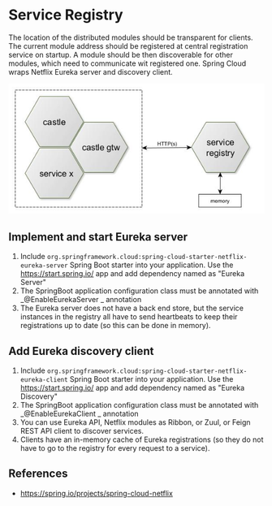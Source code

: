 # Service Registry
The location of the distributed modules should be transparent for clients. The current module address should be
registered at central registration service on startup. A module should be then discoverable for other modules, which
need to communicate wit registered one. Spring Cloud wraps Netflix Eureka server and discovery client.


![configserver](images/registry.jpg)

## Implement and start Eureka server      
1. Include `org.springframework.cloud:spring-cloud-starter-netflix-eureka-server` Spring Boot starter into your application.
   Use the https://start.spring.io/ app and add dependency named as "Eureka Server"     
2. The SpringBoot application configuration class must be annotated with _@EnableEurekaServer _ annotation 
3. The Eureka server does not have a back end store, but the service instances in the registry all have to 
   send heartbeats to keep their registrations up to date (so this can be done in memory). 

## Add Eureka discovery client
1. Include `org.springframework.cloud:spring-cloud-starter-netflix-eureka-client` Spring Boot starter into your application.
   Use the https://start.spring.io/ app and add dependency named as "Eureka Discovery"  
2. The SpringBoot application configuration class must be annotated with _@EnableEurekaClient _ annotation  
3. You can use Eureka API, Netflix modules as Ribbon, or Zuul, or Feign REST API client to discover services.   
4. Clients have an in-memory cache of Eureka registrations (so they do not have to go to the registry for every request to a service).
            

## References
* https://spring.io/projects/spring-cloud-netflix
  


